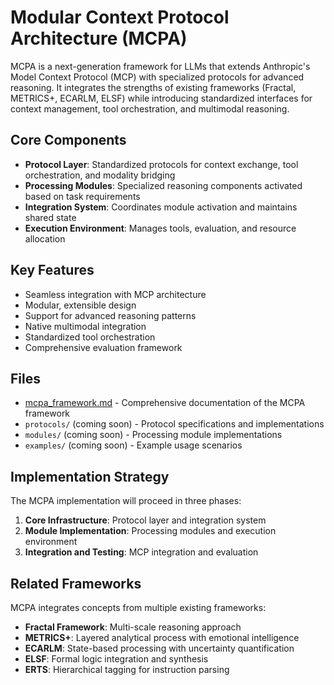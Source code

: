 # Modular Context Protocol Architecture (MCPA)

MCPA is a next-generation framework for LLMs that extends Anthropic's Model Context Protocol (MCP) with specialized protocols for advanced reasoning. It integrates the strengths of existing frameworks (Fractal, METRICS+, ECARLM, ELSF) while introducing standardized interfaces for context management, tool orchestration, and multimodal reasoning.

## Core Components

- **Protocol Layer**: Standardized protocols for context exchange, tool orchestration, and modality bridging
- **Processing Modules**: Specialized reasoning components activated based on task requirements
- **Integration System**: Coordinates module activation and maintains shared state
- **Execution Environment**: Manages tools, evaluation, and resource allocation

## Key Features

- Seamless integration with MCP architecture
- Modular, extensible design
- Support for advanced reasoning patterns
- Native multimodal integration
- Standardized tool orchestration
- Comprehensive evaluation framework

## Files

- [mcpa_framework.md](mcpa_framework.md) - Comprehensive documentation of the MCPA framework
- `protocols/` (coming soon) - Protocol specifications and implementations
- `modules/` (coming soon) - Processing module implementations
- `examples/` (coming soon) - Example usage scenarios

## Implementation Strategy

The MCPA implementation will proceed in three phases:

1. **Core Infrastructure**: Protocol layer and integration system
2. **Module Implementation**: Processing modules and execution environment
3. **Integration and Testing**: MCP integration and evaluation

## Related Frameworks

MCPA integrates concepts from multiple existing frameworks:

- **Fractal Framework**: Multi-scale reasoning approach
- **METRICS+**: Layered analytical process with emotional intelligence
- **ECARLM**: State-based processing with uncertainty quantification
- **ELSF**: Formal logic integration and synthesis
- **ERTS**: Hierarchical tagging for instruction parsing
